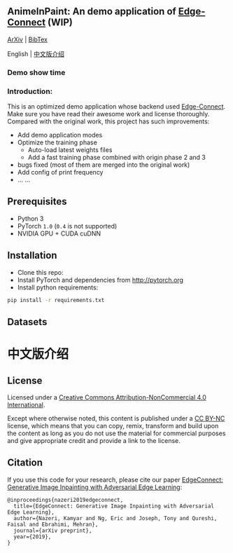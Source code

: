 ## AnimeInPaint: An demo application of [Edge-Connect](https://github.com/knazeri/edge-connect) (WIP)
[ArXiv](https://arxiv.org/abs/1901.00212) | [BibTex](#citation)

English | [中文版介绍](#jump_zh)     

### Demo show time


### Introduction:
This is an optimized demo application whose backend used [Edge-Connect](https://github.com/knazeri/edge-connect). Make sure you have read their awesome work and license thoroughly.      
Compared with the original work, this project has such improvements:    
- Add demo application modes
- Optimize the training phase
  - Auto-load latest weights files
  - Add a fast training phase combined with origin phase 2 and 3
- bugs fixed (most of them are merged into the original work)
- Add config of print frequency
- ... ...



## Prerequisites
- Python 3
- PyTorch `1.0` (`0.4` is not supported)
- NVIDIA GPU + CUDA cuDNN

## Installation
- Clone this repo:
- Install PyTorch and dependencies from http://pytorch.org
- Install python requirements:
```bash
pip install -r requirements.txt
```

## Datasets

# <span id="jump_zh">中文版介绍</span>




## License
Licensed under a [Creative Commons Attribution-NonCommercial 4.0 International](https://creativecommons.org/licenses/by-nc/4.0/).

Except where otherwise noted, this content is published under a [CC BY-NC](https://creativecommons.org/licenses/by-nc/4.0/) license, which means that you can copy, remix, transform and build upon the content as long as you do not use the material for commercial purposes and give appropriate credit and provide a link to the license.


## Citation
If you use this code for your research, please cite our paper <a href="https://arxiv.org/abs/1901.00212">EdgeConnect: Generative Image Inpainting with Adversarial Edge Learning</a>:

```
@inproceedings{nazeri2019edgeconnect,
  title={EdgeConnect: Generative Image Inpainting with Adversarial Edge Learning},
  author={Nazeri, Kamyar and Ng, Eric and Joseph, Tony and Qureshi, Faisal and Ebrahimi, Mehran},
  journal={arXiv preprint},
  year={2019},
}
```

